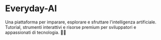 # Everyday-AI
Una piattaforma per imparare, esplorare e sfruttare l'intelligenza artificiale. Tutorial, strumenti interattivi e risorse premium per sviluppatori e appassionati di tecnologia. 🚀💡
